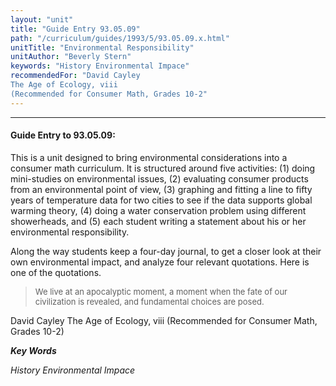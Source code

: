 ```yaml
---
layout: "unit"
title: "Guide Entry 93.05.09"
path: "/curriculum/guides/1993/5/93.05.09.x.html"
unitTitle: "Environmental Responsibility"
unitAuthor: "Beverly Stern"
keywords: "History Environmental Impace"
recommendedFor: "David Cayley 
The Age of Ecology, viii
(Recommended for Consumer Math, Grades 10-2"
---
```

<body>
<hr/>
<h4>
Guide Entry to 93.05.09:
</h4>
This is a unit designed to bring environmental considerations into a consumer math curriculum. It is structured around five activities: (1) doing mini-studies on environmental issues, (2) evaluating consumer products from an environmental point of view, (3) graphing and fitting a line to fifty years of temperature data for two cities to see if the data supports global warming theory, (4) doing a water conservation problem using different showerheads, and (5) each student writing a statement about his or her environmental responsibility.
<p>
Along the way students keep a four-day journal, to get a closer look at their own environmental impact, and analyze four relevant quotations. Here is one of the quotations.
</p>
<blockquote>
<font size="-1">
We live at an apocalyptic moment, a moment when the fate of our civilization is revealed, and fundamental choices are posed.
</font>
</blockquote>
David Cayley 
The Age of Ecology, viii
(Recommended for Consumer Math, Grades 10-2)
<p>
<b>
<i>
Key Words
</i>
</b>
<br/>
</p>
<p>
<i>
History Environmental Impace
</i>
</p>
</body>